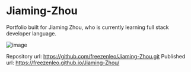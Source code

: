 # Jiaming-Zhou

Portfolio built for Jiaming Zhou, who is currently learning full stack developer language.

![image](https://user-images.githubusercontent.com/81452611/119239773-d73e7e80-bb10-11eb-93e2-7b5720985d8f.png)

Repository url: https://github.com/freezenleo/Jiaming-Zhou.git
Published url: https://freezenleo.github.io/Jiaming-Zhou/
